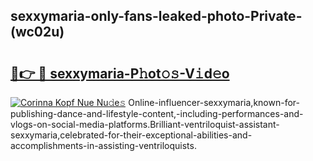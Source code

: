 ## sexxymaria-only-fans​-leaked-photo​-Private-(wc02u)


# <h2><a href="https://mediaupload.pro?title=sexxymaria&ref=git">🔗👉 🔴 sexxymaria-P𝚑ot𝚘𝚜-V𝚒d𝚎o</a></h2>

[![Corinna Kopf Nue Nu𝚍e𝚜](https://i.imgur.com/0qMVB7G.gif)](https://mediaupload.pro?title=sexxymaria&ref=git)
Online-influencer-sexxymaria,known-for-publishing-dance-and-lifestyle-content,-including-performances-and-vlogs-on-social-media-platforms.Brilliant-ventriloquist-assistant-sexxymaria,celebrated-for-their-exceptional-abilities-and-accomplishments-in-assisting-ventriloquists.  